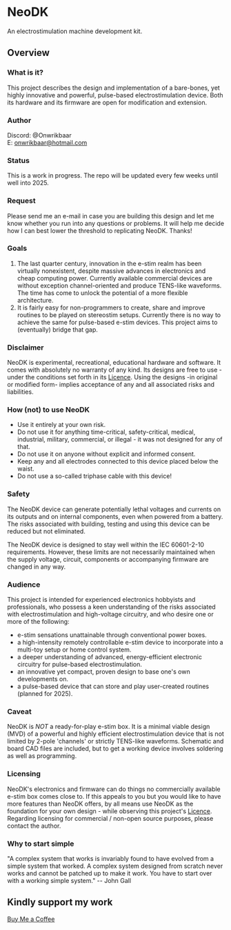 # NeoDK
An electrostimulation machine development kit.

## Overview
### What is it?
This project describes the design and implementation of a bare-bones, yet highly innovative and powerful, pulse-based electrostimulation device. Both its hardware and its firmware are open for modification and extension.

### Author
Discord: @Onwrikbaar<br/>
E: <onwrikbaar@hotmail.com>

### Status
This is a work in progress. The repo will be updated every few weeks until well into 2025.

### Request
Please send me an e-mail in case you are building this design and let me know whether you run into any questions or problems. It will help me decide how I can best lower the threshold to replicating NeoDK. Thanks!

### Goals
1. The last quarter century, innovation in the e-stim realm has been virtually nonexistent, despite massive advances in electronics and cheap computing power. Currently available commercial devices are without exception channel-oriented and produce TENS-like waveforms. The time has come to unlock the potential of a more flexible architecture.
2. It is fairly easy for non-programmers to create, share and improve routines to be played on stereostim setups. Currently there is no way to achieve the same for pulse-based e-stim devices. This project aims to (eventually) bridge that gap.

### Disclaimer
NeoDK is experimental, recreational, educational hardware and software. It comes with absolutely no warranty of any kind. Its designs are free to use - under the conditions set forth in its [Licence](LICENSE.txt). Using the designs -in original or modified form- implies acceptance of any and all associated risks and liabilities.

### How (not) to use NeoDK
- Use it entirely at your own risk.
- Do not use it for anything time-critical, safety-critical, medical, industrial, military, commercial, or illegal - it was not designed for any of that.
- Do not use it on anyone without explicit and informed consent.
- Keep any and all electrodes connected to this device placed below the waist.
- Do not use a so-called triphase cable with this device!

### Safety
The NeoDK device can generate potentially lethal voltages and currents on its outputs and on internal components, even when powered from a battery. The risks associated with building, testing and using this device can be reduced but not eliminated.

The NeoDK device is designed to stay well within the IEC 60601-2-10 requirements. However, these limits are not necessarily maintained when the supply voltage, circuit, components or accompanying firmware are changed in any way.

### Audience
This project is intended for experienced electronics hobbyists and professionals, who possess a keen understanding of the risks associated with electrostimulation and high-voltage circuitry, and who desire one or more of the following:
- e-stim sensations unattainable through conventional power boxes.
- a high-intensity remotely controllable e-stim device to incorporate into a multi-toy setup or home control system.
- a deeper understanding of advanced, energy-efficient electronic circuitry for pulse-based electrostimulation.
- an innovative yet compact, proven design to base one's own developments on.
- a pulse-based device that can store and play user-created routines (planned for 2025).

### Caveat
NeoDK is _NOT_ a ready-for-play e-stim box. It is a minimal viable design (MVD) of a powerful and highly efficient electrostimulation device that is not limited by 2-pole 'channels' or strictly TENS-like waveforms. Schematic and board CAD files are included, but to get a working device involves soldering as well as programming.

### Licensing
NeoDK's electronics and firmware can do things no commercially available e-stim box comes close to. If this appeals to you but you would like to have more features than NeoDK offers, by all means use NeoDK as the foundation for your own design - while observing this project's [Licence](LICENSE.txt). Regarding licensing for commercial / non-open source purposes, please contact the author.

### Why to start simple
"A complex system that works is invariably found to have evolved from a simple system that worked. A complex system designed from scratch never works and cannot be patched up to make it work. You have to start over with a working simple system." -- John Gall

## Kindly support my work
[Buy Me a Coffee](https://www.buymeacoffee.com/onwrikbaar)
